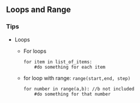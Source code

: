 
## Loops and Range

### Tips

- Loops
    - For loops
        ```
        for item in list_of_items:
            #do something for each item
        ```

    - for loop with range: ```range(start,end, step)```
        ```
        for number in range(a,b): //b not included
            #do something for that number
        ```

        


